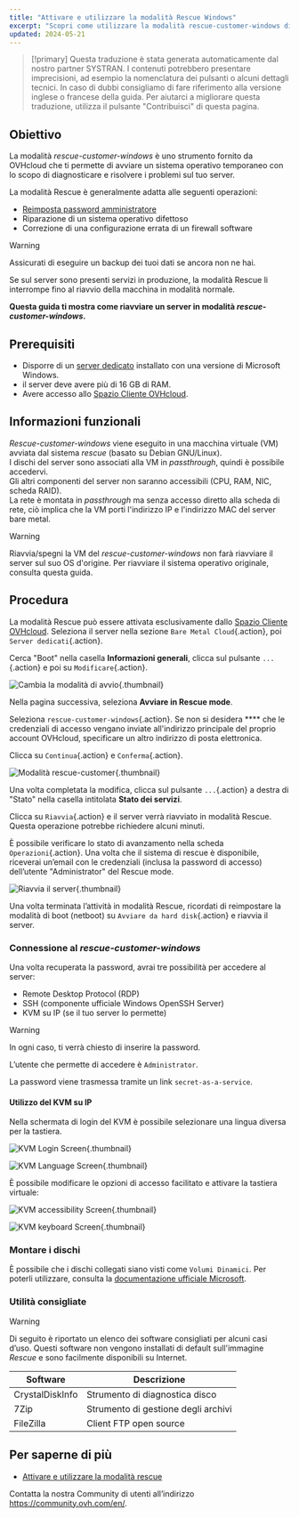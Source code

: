 ```yaml
---
title: "Attivare e utilizzare la modalità Rescue Windows"
excerpt: "Scopri come utilizzare la modalità rescue-customer-windows di OVHcloud per risolvere i problemi del tuo server dedicato"
updated: 2024-05-21
---
```


> [!primary]
> Questa traduzione è stata generata automaticamente dal nostro partner SYSTRAN. I contenuti potrebbero presentare imprecisioni, ad esempio la nomenclatura dei pulsanti o alcuni dettagli tecnici. In caso di dubbi consigliamo di fare riferimento alla versione inglese o francese della guida. Per aiutarci a migliorare questa traduzione, utilizza il pulsante "Contribuisci" di questa pagina.
>

## Obiettivo

La modalità *rescue-customer-windows* è uno strumento fornito da OVHcloud che ti permette di avviare un sistema operativo temporaneo con lo scopo di diagnosticare e risolvere i problemi sul tuo server.

La modalità Rescue è generalmente adatta alle seguenti operazioni:

- [Reimposta password amministratore](/pages/bare_metal_cloud/dedicated_servers/rcw-changing-admin-password-on-windows)
- Riparazione di un sistema operativo difettoso
- Correzione di una configurazione errata di un firewall software

> [!warning]
>
> Assicurati di eseguire un backup dei tuoi dati se ancora non ne hai.
>
> Se sul server sono presenti servizi in produzione, la modalità Rescue li interrompe fino al riavvio della macchina in modalità normale.
>

**Questa guida ti mostra come riavviare un server in modalità *rescue-customer-windows*.**

## Prerequisiti

- Disporre di un [server dedicato](/links/bare-metal/bare-metal) installato con una versione di Microsoft Windows.
- il server deve avere più di 16 GB di RAM.
- Avere accesso allo [Spazio Cliente OVHcloud](/links/manager).

## Informazioni funzionali

*Rescue-customer-windows* viene eseguito in una macchina virtuale (VM) avviata dal sistema *rescue* (basato su Debian GNU/Linux).<br>
I dischi del server sono associati alla VM in *passthrough*, quindi è possibile accedervi.<br>
Gli altri componenti del server non saranno accessibili (CPU, RAM, NIC, scheda RAID).<br>
La rete è montata in *passthrough* ma senza accesso diretto alla scheda di rete, ciò implica che la VM porti l'indirizzo IP e l'indirizzo MAC del server bare metal.

> [!warning]
>
> Riavvia/spegni la VM del *rescue-customer-windows* non farà riavviare il server sul suo OS d'origine.
> Per riavviare il sistema operativo originale, consulta questa guida.

## Procedura

La modalità Rescue può essere attivata esclusivamente dallo [Spazio Cliente OVHcloud](/links/manager). Seleziona il server nella sezione `Bare Metal Cloud`{.action}, poi `Server dedicati`{.action}.

Cerca "Boot" nella casella **Informazioni generali**, clicca sul pulsante `...`{.action} e poi su `Modificare`{.action}.

![Cambia la modalità di avvio](images/rescue-mode-001.png){.thumbnail}

Nella pagina successiva, seleziona **Avviare in Rescue mode**.

Seleziona `rescue-customer-windows`{.action}. Se non si desidera **** che le credenziali di accesso vengano inviate all'indirizzo principale del proprio account OVHcloud, specificare un altro indirizzo di posta elettronica.

Clicca su `Continua`{.action} e `Conferma`{.action}.

![Modalità rescue-customer](images/manager-rescue-windows-menu.png){.thumbnail}

Una volta completata la modifica, clicca sul pulsante `...`{.action} a destra di "Stato" nella casella intitolata **Stato dei servizi**.

Clicca su `Riavvia`{.action} e il server verrà riavviato in modalità Rescue. Questa operazione potrebbe richiedere alcuni minuti.

È possibile verificare lo stato di avanzamento nella scheda `Operazioni`{.action}. Una volta che il sistema di rescue è disponibile, riceverai un’email con le credenziali (inclusa la password di accesso) dell’utente "Administrator" del Rescue mode.

![Riavvia il server](images/rescue-mode-02.png){.thumbnail}

Una volta terminata l’attività in modalità Rescue, ricordati di reimpostare la modalità di boot (netboot) su `Avviare da hard disk`{.action} e riavvia il server.

### Connessione al *rescue-customer-windows*

Una volta recuperata la password, avrai tre possibilità per accedere al server:

- Remote Desktop Protocol (RDP)
- SSH (componente ufficiale Windows OpenSSH Server)
- KVM su IP (se il tuo server lo permette)

> [!warning]
>
> In ogni caso, ti verrà chiesto di inserire la password.
>
> L’utente che permette di accedere è `Administrator`.
>
> La password viene trasmessa tramite un link `secret-as-a-service`.

#### Utilizzo del KVM su IP

Nella schermata di login del KVM è possibile selezionare una lingua diversa per la tastiera.

![KVM Login Screen](images/rescue-kvm-login-screen.png){.thumbnail}

![KVM Language Screen](images/rescue-kvm-login-language.png){.thumbnail}

È possibile modificare le opzioni di accesso facilitato e attivare la tastiera virtuale:

![KVM accessibility Screen](images/rescue-kvm-login-accessibility.png){.thumbnail}

![KVM keyboard Screen](images/rescue-kvm-login-keyboard.png){.thumbnail}

### Montare i dischi

È possibile che i dischi collegati siano visti come `Volumi Dinamici`. Per poterli utilizzare, consulta la [documentazione ufficiale Microsoft](https://learn.microsoft.com/en-us/troubleshoot/windows-server/backup-and-storage/troubleshoot-disk-management#a-dynamic-disks-status-is-foreign).

### Utilità consigliate

> [!warning]
>
> Di seguito è riportato un elenco dei software consigliati per alcuni casi d’uso.
> Questi software non vengono installati di default sull'immagine *Rescue* e sono facilmente disponibili su Internet.

| Software | Descrizione |
| --- | --- |
| CrystalDiskInfo | Strumento di diagnostica disco |
| 7Zip | Strumento di gestione degli archivi |
| FileZilla | Client FTP open source |

## Per saperne di più

- [Attivare e utilizzare la modalità rescue](/pages/bare_metal_cloud/dedicated_servers/rescue_mode)

Contatta la nostra Community di utenti all’indirizzo <https://community.ovh.com/en/>.
